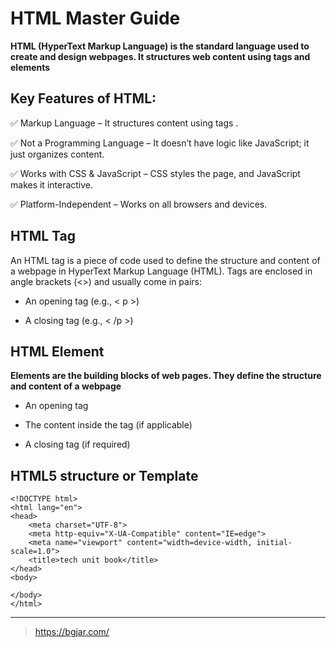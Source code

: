 # HTML Master Guide 

**HTML (HyperText Markup Language) is the standard language used to create and design webpages. It structures web content using tags and elements**


## Key Features of HTML:

✅ Markup Language – It structures content using tags .

✅ Not a Programming Language – It doesn’t have logic like JavaScript; it just organizes content.

✅ Works with CSS & JavaScript – CSS styles the page, and JavaScript makes it interactive.

✅ Platform-Independent – Works on all browsers and devices.

## HTML Tag

An HTML tag is a piece of code used to define the structure and content of a webpage in HyperText Markup Language (HTML). Tags are enclosed in angle brackets (<>) and usually come in pairs:

- An opening tag (e.g., < p >)

- A closing tag (e.g., < /p >)

## HTML Element

**Elements are the building blocks of web pages. They define the structure and content of a webpage**

- An opening tag

- The content inside the tag (if applicable)

- A closing tag (if required)

## HTML5 structure or Template

```
<!DOCTYPE html>
<html lang="en">
<head>
    <meta charset="UTF-8">
    <meta http-equiv="X-UA-Compatible" content="IE=edge">
    <meta name="viewport" content="width=device-width, initial-scale=1.0">
    <title>tech unit book</title>
</head>
<body>
    
</body>
</html>
```

<hr>

> https://bgjar.com/
